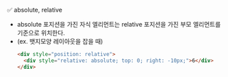 ✅ absolute, relative

* absolute 포지션을 가진 자식 엘리먼트는 relative 포지션을 가진 부모 엘리먼트를 기준으로 위치한다.
* (ex. 뱃지모양 레이아웃을 잡을 때)
  ```html
  <div style="position: relative">
    <div style="relative: absolute; top: 0; right: -10px;">6</div>
  </div>
  ```